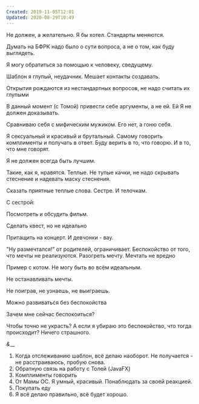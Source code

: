 ```yaml
---
Created: 2019-11-05T12:01
Updated: 2020-08-29T10:49
---
```

Не должен, а желательно. Я бы хотел. Стандарты меняются.

Думать на БФРК надо было о сути вопроса, а не о том, как буду выглядеть.

Я могу обратиться за помощью к человеку, сведущему.

Шаблон я глупый, неудачник. Мешает контакты создавать.

Открытия рождаются из нестандартных вопросов, не надо считать их глупыми

В данный момент (с Томой) привести себе аргументы, а не ей. Ей Я не должен доказывать.

Сравниваю себя с мифическим мужиком. Его нет, а гоню себя.

Я сексуальный и красивый и брутальный. Самому говорить комплименты и получать в ответ. Буду верить в то, что говорю. И в то, что мне говорят.

Я не должен всегда быть лучшим.

Такие, как я, нравятся. Теплые. Не тупые качки, не надо скрывать стеснение и надевать маску стеснения.

Сказать приятные теплые слова. Сестре. И телочкам.

С сестрой:

Посмотреть и обсудить фильм.

Сделать квест, но не идеально

Притащить на концерт. И девчонки - вау.

"Ну размечтался!" от родителей, ограничивает. Беспокойство от того, что мечты не реализуются. Разогреть мечту. Мечтать не вредно

Пример с котом. Не могу быть во всём идеальным.

Не останавливать мечты.

Не поиграв, не узнаешь, не выиграешь.

Можно развиваться без беспокойства

Зачем мне сейчас беспокоиться?

Чтобы точно не украсть? А если я убираю это беспокойство, что тогда происходит? Ничего страшного.

_&___

1. Когда отслеживанию шаблон, всё делаю наоборот. Не получается - не расстраиваюсь, пробую снова.
2. Обратную связь на работу с Толей (JavaFX)
3. Комплименты говорить
4. От Мамы ОС. Я умный, красивый. Понаблюдать за своей реакцией.
5. Покупать еду
6. Я всё делаю правильно, всё будет хорошо.